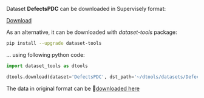 Dataset **DefectsPDC** can be downloaded in Supervisely format:

 [Download](https://assets.supervise.ly/supervisely-supervisely-assets-public/teams_storage/5/3/6h/TJXRxC2jfKMtJPCBfaA1LtWBHUGaxAzmYnneqrMezTRGxbcAY2AmMHFtv93G845430bHtsCbg8W4Vweb8pCR4rHym4zMaceETySvcnIdwrQQsyl6pRgscpcyNbUy.tar)

As an alternative, it can be downloaded with *dataset-tools* package:
``` bash
pip install --upgrade dataset-tools
```

... using following python code:
``` python
import dataset_tools as dtools

dtools.download(dataset='DefectsPDC', dst_path='~/dtools/datasets/DefectsPDC.tar')
```
The data in original format can be 🔗[downloaded here](https://zenodo.org/record/3972451/files/Electricity%20Components%20Defects.zip?download=1)